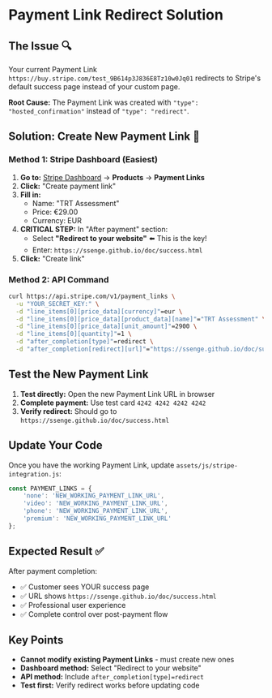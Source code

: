 # Payment Link Redirect Solution

## The Issue 🔍

Your current Payment Link `https://buy.stripe.com/test_9B614p3J836E8Tz10w0Jq01` redirects to Stripe's default success page instead of your custom page.

**Root Cause:** The Payment Link was created with `"type": "hosted_confirmation"` instead of `"type": "redirect"`.

## Solution: Create New Payment Link 🚀

### Method 1: Stripe Dashboard (Easiest)

1. **Go to:** [Stripe Dashboard](https://dashboard.stripe.com) → **Products** → **Payment Links**
2. **Click:** "Create payment link"
3. **Fill in:**
   - Name: "TRT Assessment"
   - Price: €29.00
   - Currency: EUR
4. **CRITICAL STEP:** In "After payment" section:
   - Select **"Redirect to your website"** ⬅️ This is the key!
   - Enter: `https://ssenge.github.io/doc/success.html`
5. **Click:** "Create link"

### Method 2: API Command

```bash
curl https://api.stripe.com/v1/payment_links \
  -u "YOUR_SECRET_KEY:" \
  -d "line_items[0][price_data][currency]"=eur \
  -d "line_items[0][price_data][product_data][name]"="TRT Assessment" \
  -d "line_items[0][price_data][unit_amount]"=2900 \
  -d "line_items[0][quantity]"=1 \
  -d "after_completion[type]"=redirect \
  -d "after_completion[redirect][url]"="https://ssenge.github.io/doc/success.html"
```

## Test the New Payment Link

1. **Test directly:** Open the new Payment Link URL in browser
2. **Complete payment:** Use test card `4242 4242 4242 4242`
3. **Verify redirect:** Should go to `https://ssenge.github.io/doc/success.html`

## Update Your Code

Once you have the working Payment Link, update `assets/js/stripe-integration.js`:

```javascript
const PAYMENT_LINKS = {
    'none': 'NEW_WORKING_PAYMENT_LINK_URL',
    'video': 'NEW_WORKING_PAYMENT_LINK_URL', 
    'phone': 'NEW_WORKING_PAYMENT_LINK_URL',
    'premium': 'NEW_WORKING_PAYMENT_LINK_URL'
};
```

## Expected Result ✅

After payment completion:
- ✅ Customer sees YOUR success page
- ✅ URL shows `https://ssenge.github.io/doc/success.html`
- ✅ Professional user experience
- ✅ Complete control over post-payment flow

## Key Points

- **Cannot modify existing Payment Links** - must create new ones
- **Dashboard method:** Select "Redirect to your website"
- **API method:** Include `after_completion[type]=redirect`
- **Test first:** Verify redirect works before updating code 